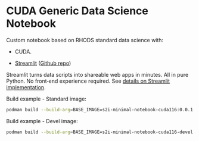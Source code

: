 # CUDA Generic Data Science Notebook

Custom notebook based on RHODS standard data science with:

* CUDA.

* [Streamlit](https://streamlit.io/) ([Github repo](https://github.com/streamlit/streamlit))

Streamlit turns data scripts into shareable web apps in minutes.
All in pure Python. No front‑end experience required.
See [details on Streamlit implementation](../streamlit-notebook/README.md).

Build example - Standard image:

```bash
podman build --build-arg=BASE_IMAGE=s2i-minimal-notebook-cuda116:0.0.1 -t s2i-cuda-datascience:0.0.1 .
```

Build example - Devel image:

```bash
podman build --build-arg=BASE_IMAGE=s2i-minimal-notebook-cuda116-devel:0.0.1 -t s2i-cuda-datascience-devel:0.0.1 .
```
